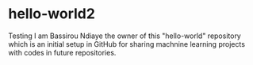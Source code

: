 # hello-world2
Testing 
I am Bassirou Ndiaye the owner of this "hello-world" repository which is an initial setup in GitHub for sharing machnine learning projects with codes in future repositories.
